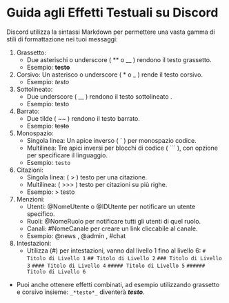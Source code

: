 # Guida agli Effetti Testuali su Discord
Discord utilizza la sintassi Markdown per permettere una vasta gamma di stili di formattazione nei tuoi messaggi:

1. Grassetto: 
    + Due asterischi o underscore ( ** o __ ) rendono il testo grassetto.
    - Esempio: __testo__
2. Corsivo: 
    Un asterisco o underscore ( * o _ ) rende il testo corsivo.
    - Esempio: *testo*
3. Sottolineato: 
    + Due underscore ( __ ) rendono il testo sottolineato .
    - Esempio: testo
4. Barrato: 
    + Due tilde ( ~~ ) rendono il testo barrato.
    - Esempio: ~~testo~~
5. Monospazio:
    + Singola linea: Un apice inverso ( ` ) per monospazio codice.
    + Multilinea: Tre apici inversi per blocchi di codice ( ``` ), con opzione per specificare il linguaggio.
    - Esempio: `testo`
6. Citazioni:
    + Singola linea: ( > ) testo per una citazione.
    + Multilinea: ( >>> ) testo per citazioni su più righe.
    - Esempio: > testo
7. Menzioni:
    + Utenti: @NomeUtente o @IDUtente per notificare un utente specifico.
    + Ruoli: @NomeRuolo per notificare tutti gli utenti di quel ruolo.
    + Canali: #NomeCanale per creare un link cliccabile al canale.
    - Esempio: @news , @admin , #chat
8. Intestazioni:
    + Utilizza (#) per intestazioni, vanno dal livello 1 fino al livello 6: 
    `# Titolo di Livello 1`
    `## Titolo di Livello 2`
    `### Titolo di Livello 3`
    `#### Titolo di Livello 4`
    `##### Titolo di Livello 5`
    `###### Titolo di Livello 6`

+ Puoi anche ottenere effetti combinati, ad esempio utilizzando grassetto e corsivo insieme: `_*testo*_` diventerà __*testo*__.